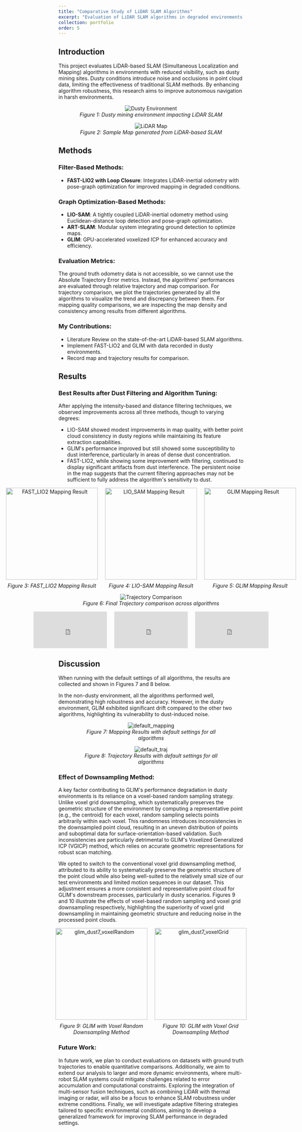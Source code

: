 ```yaml
---
title: "Comparative Study of LiDAR SLAM Algorithms"
excerpt: "Evaluation of LiDAR SLAM algorithms in degraded environments with focus on robustness improvements for dusty conditions. <br/><img src='../images/lidar_slam/finalBest_traj.png'>"
collection: portfolio
order: 5
---
```


## Introduction

This project evaluates LiDAR-based SLAM (Simultaneous Localization and Mapping) algorithms in environments with reduced visibility, such as dusty mining sites. Dusty conditions introduce noise and occlusions in point cloud data, limiting the effectiveness of traditional SLAM methods. By enhancing algorithm robustness, this research aims to improve autonomous navigation in harsh environments.

<figure style="text-align: center;">
  <img src="../../images/lidar_slam/dusty_environment.png" alt="Dusty Environment" style="max-width: 100%;" />
  <figcaption style="font-style: italic;">Figure 1: Dusty mining environment impacting LiDAR SLAM</figcaption>
</figure>

<figure style="text-align: center;">
  <img src="../../images/lidar_slam/lidar_map.png" alt="LiDAR Map" style="max-width: 100%;" />
  <figcaption style="font-style: italic;">Figure 2: Sample Map generated from LiDAR-based SLAM</figcaption>
</figure>

## Methods

### Filter-Based Methods:
- **FAST-LIO2 with Loop Closure**: Integrates LiDAR-inertial odometry with pose-graph optimization for improved mapping in degraded conditions.

### Graph Optimization-Based Methods:
- **LIO-SAM**: A tightly coupled LiDAR-inertial odometry method using Euclidean-distance loop detection and pose-graph optimization.
- **ART-SLAM**: Modular system integrating ground detection to optimize maps.
- **GLIM**: GPU-accelerated voxelized ICP for enhanced accuracy and efficiency.

### Evaluation Metrics:
The ground truth odometry data is not accessible, so we cannot use the Absolute Trajectory Error metrics. Instead, the algorithms' performances are evaluated through relative trajectory and map comparison. For trajectory comparison, we plot the trajectories generated by all the algorithms to visualize the trend and discrepancy between them. For mapping quality comparisons, we are inspecting the map density and consistency among results from different algorithms.

### My Contributions:
- Literature Review on the state-of-the-art LiDAR-based SLAM algorithms.
- Implement FAST-LIO2 and GLIM with data recorded in dusty environments.
- Record map and trajectory results for comparison.

## Results
### Best Results after Dust Filtering and Algorithm Tuning:
After applying the intensity-based and distance filtering techniques, we observed improvements across all three methods, though to varying degrees:
- LIO-SAM showed modest improvements in map quality, with better point cloud consistency in dusty regions while maintaining its feature extraction capabilities.
- GLIM's performance improved but still showed some susceptibility to dust interference, particularly in areas of dense dust concentration.
- FAST-LIO2, while showing some improvement with filtering, continued to display significant artifacts from dust interference. The persistent noise in the map suggests that the current filtering approaches may not be sufficient to fully address the algorithm's sensitivity to dust.

<div style="display: flex; justify-content: center; gap: 20px; flex-wrap: nowrap; align-items: flex-start;">
  <figure style="text-align: center; margin: 0;">
    <img src="../../images/lidar_slam/FAST_LIO2_dust7.png" alt="FAST_LIO2 Mapping Result" style="max-width: 100%; height: 250px; width: 250px;" />
    <figcaption style="font-style: italic; margin-top: 8px;">Figure 3: FAST_LIO2 Mapping Result</figcaption>
  </figure>

  <figure style="text-align: center; margin: 0;">
    <img src="../../images/lidar_slam/LIO_SAM_dust7.png" alt="LIO_SAM Mapping Result" style="max-width: 100%; height: 250px; width: 250px;" />
    <figcaption style="font-style: italic; margin-top: 8px;">Figure 4: LIO-SAM Mapping Result</figcaption>
  </figure>

  <figure style="text-align: center; margin: 0;">
    <img src="../../images/lidar_slam/glim_dust7_voxelGrid.png" alt="GLIM Mapping Result" style="max-width: 100%; height: 250px; width: 250px;" />
    <figcaption style="font-style: italic; margin-top: 8px;">Figure 5: GLIM Mapping Result</figcaption>
  </figure>
</div>

<figure style="text-align: center;">
  <img src="../../images/lidar_slam/finalBest_traj.png" alt="Trajectory Comparison" style="max-width: 100%;" />
  <figcaption style="font-style: italic;">Figure 6: Final Trajectory comparison across algorithms</figcaption>
</figure>

<div style="display: flex; justify-content: center; gap: 20px; flex-wrap: nowrap; align-items: flex-start;">
  <iframe width="200" height="100" src="https://www.youtube.com/embed/pKJsa9jEP60" frameborder="0" allow="accelerometer; autoplay; encrypted-media; gyroscope; picture-in-picture" allowfullscreen></iframe>
  <iframe width="200" height="100" src="https://www.youtube.com/embed/xXbyIQCe5xI" frameborder="0" allow="accelerometer; autoplay; encrypted-media; gyroscope; picture-in-picture" allowfullscreen></iframe>
  <iframe width="200" height="100" src="https://www.youtube.com/embed/MBTCvDj4v_A" frameborder="0" allow="accelerometer; autoplay; encrypted-media; gyroscope; picture-in-picture" allowfullscreen></iframe>
</div>

## Discussion
When running with the default settings of all algorithms, the results are collected and shown in Figures 7 and 8 below.  

In the non-dusty environment, all the algorithms performed well, demonstrating high robustness and accuracy. However, in the dusty environment, GLIM exhibited significant drift compared to the other two algorithms, highlighting its vulnerability to dust-induced noise.
<figure style="text-align: center;">
  <img src="../../images/lidar_slam/default_mapping.png" alt="default_mapping" style="max-width: 100%;" />
  <figcaption style="font-style: italic;">Figure 7: Mapping Results with default settings for all algorithms</figcaption>
</figure>

<figure style="text-align: center;">
  <img src="../../images/lidar_slam/default_traj.png" alt="default_traj" style="max-width: 100%;" />
  <figcaption style="font-style: italic;">Figure 8: Trajectory Results with default settings for all algorithms</figcaption>
</figure>


### Effect of Downsampling Method:
A key factor contributing to GLIM's performance degradation in dusty environments is its reliance on a voxel-based random sampling strategy. Unlike voxel grid downsampling, which systematically preserves the geometric structure of the environment by computing a representative point (e.g., the centroid) for each voxel, random sampling selects points arbitrarily within each voxel. This randomness introduces inconsistencies in the downsampled point cloud, resulting in an uneven distribution of points and suboptimal data for surface-orientation-based validation. Such inconsistencies are particularly detrimental to GLIM's Voxelized Generalized ICP (VGICP) method, which relies on accurate geometric representations for robust scan matching.

We opted to switch to the conventional voxel grid downsampling method, attributed to its ability to systematically preserve the geometric structure of the point cloud while also being well-suited to the relatively small size of our test environments and limited motion sequences in our dataset. This adjustment ensures a more consistent and representative point cloud for GLIM's downstream processes, particularly in dusty scenarios. Figures 9 and 10 illustrate the effects of voxel-based random sampling and voxel grid downsampling respectively, highlighting the superiority of voxel grid downsampling in maintaining geometric structure and reducing noise in the processed point clouds.
<div style="display: flex; justify-content: center; gap: 20px; flex-wrap: nowrap; align-items: flex-start;">
  <figure style="text-align: center; margin: 0;">
    <img src="../../images/lidar_slam/glim_dust7_voxelRandom.png" alt="glim_dust7_voxelRandom" style="max-width: 100%; height: 250px; width: 250px;" />
    <figcaption style="font-style: italic; margin-top: 8px;">Figure 9: GLIM with Voxel Random Downsampling Method</figcaption>
  </figure>

  <figure style="text-align: center; margin: 0;">
    <img src="../../images/lidar_slam/glim_dust7_voxelGrid.png" alt="glim_dust7_voxelGrid" style="max-width: 100%; height: 250px; width: 250px;" />
    <figcaption style="font-style: italic; margin-top: 8px;">Figure 10: GLIM with Voxel Grid Downsampling Method</figcaption>
  </figure>
</div>


### Future Work:
In future work, we plan to conduct evaluations on datasets with ground truth trajectories to enable quantitative comparisons. Additionally, we aim to extend our analysis to larger and more dynamic environments, where multi-robot SLAM systems could mitigate challenges related to error accumulation and computational constraints. Exploring the integration of multi-sensor fusion techniques, such as combining LiDAR with thermal imaging or radar, will also be a focus to enhance SLAM robustness under extreme conditions. Finally, we will investigate adaptive filtering strategies tailored to specific environmental conditions, aiming to develop a generalized framework for improving SLAM performance in degraded settings.
